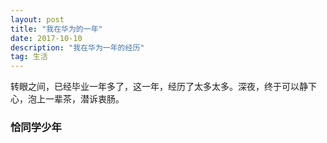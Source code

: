 ```yaml
---
layout: post
title: "我在华为的一年"
date: 2017-10-10
description: "我在华为一年的经历"
tag: 生活
---
```



   转眼之间，已经毕业一年多了，这一年，经历了太多太多。深夜，终于可以静下心，泡上一辈茶，潜诉衷肠。
### 恰同学少年
